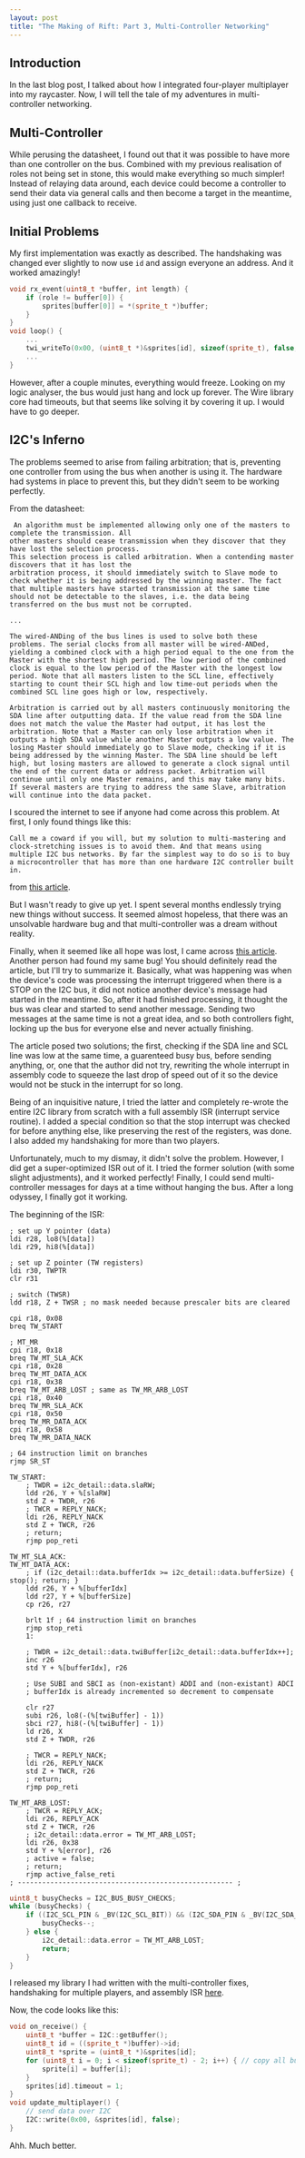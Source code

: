 ```yaml
---
layout: post
title: "The Making of Rift: Part 3, Multi-Controller Networking"
---
```


## Introduction

In the last blog post, I talked about how I integrated four-player multiplayer into my raycaster. Now, I will tell the tale of my adventures in multi-controller networking.

## Multi-Controller

While perusing the datasheet, I found out that it was possible to have more than one controller on the bus. Combined with my previous realisation of roles not being set in stone, this would make everything so much simpler! Instead of relaying data around, each device could become a controller to send their data via general calls and then become a target in the meantime, using just one callback to receive. 


## Initial Problems
My first implementation was exactly as described. The handshaking was changed ever slightly to now use `id` and assign everyone an address.  And it worked amazingly!
```cpp
void rx_event(uint8_t *buffer, int length) {
    if (role != buffer[0]) {
        sprites[buffer[0]] = *(sprite_t *)buffer;
    }
}
void loop() {
	... 
	twi_writeTo(0x00, (uint8_t *)&sprites[id], sizeof(sprite_t), false, true);
	...
}
```
However, after a couple minutes, everything would freeze. Looking on my logic analyser, the bus would just hang and lock up forever. The Wire library core had timeouts, but that seems like solving it by covering it up. I would have to go deeper.

## I2C's Inferno

The problems seemed to arise from failing arbitration; that is, preventing one controller from using the bus when another is using it. The hardware had systems in place to prevent this, but they didn't seem to be working perfectly.

From the datasheet:
```
 An algorithm must be implemented allowing only one of the masters to complete the transmission. All 
other masters should cease transmission when they discover that they have lost the selection process. 
This selection process is called arbitration. When a contending master discovers that it has lost the 
arbitration process, it should immediately switch to Slave mode to check whether it is being addressed by the winning master. The fact that multiple masters have started transmission at the same time should not be detectable to the slaves, i.e. the data being transferred on the bus must not be corrupted.

...

The wired-ANDing of the bus lines is used to solve both these problems. The serial clocks from all master will be wired-ANDed, yielding a combined clock with a high period equal to the one from the Master with the shortest high period. The low period of the combined clock is equal to the low period of the Master with the longest low period. Note that all masters listen to the SCL line, effectively starting to count their SCL high and low time-out periods when the combined SCL line goes high or low, respectively.

Arbitration is carried out by all masters continuously monitoring the SDA line after outputting data. If the value read from the SDA line does not match the value the Master had output, it has lost the arbitration. Note that a Master can only lose arbitration when it outputs a high SDA value while another Master outputs a low value. The losing Master should immediately go to Slave mode, checking if it is being addressed by the winning Master. The SDA line should be left high, but losing masters are allowed to generate a clock signal until the end of the current data or address packet. Arbitration will continue until only one Master remains, and this may take many bits. If several masters are trying to address the same Slave, arbitration will continue into the data packet.
```
I scoured the internet to see if anyone had come across this problem. At first, I only found things like this:
```
Call me a coward if you will, but my solution to multi-mastering and clock-stretching issues is to avoid them. And that means using multiple I2C bus networks. By far the simplest way to do so is to buy a microcontroller that has more than one hardware I2C controller built in.
```
from [this article](https://hackaday.com/2016/07/19/what-could-go-wrong-i2c-edition/).

But I wasn't ready to give up yet. I spent several months endlessly trying new things without success. It seemed almost hopeless, that there was an unsolvable hardware bug and that multi-controller was a dream without reality.

Finally, when it seemed like all hope was lost, I came across [this article](https://www.robotroom.com/Atmel-AVR-TWI-I2C-Multi-Master-Problem.html). Another person had found my same bug! You should definitely read the article, but I'll try to summarize it. Basically, what was happening was when the device's code was processing the interrupt triggered when there is a STOP on the I2C bus, it did not notice another device's message had started in the meantime. So, after it had finished processing, it thought the bus was clear and started to send another message. Sending two messages at the same time is not a great idea, and so both controllers fight, locking up the bus for everyone else and never actually finishing.

The article posed two solutions; the first, checking if the SDA line and SCL line was low at the same time, a guarenteed busy bus, before sending anything, or, one that the author did not try, rewriting the whole interrupt in assembly code to squeeze the last drop of speed out of it so the device would not be stuck in the interrupt for so long.

Being of an inquisitive nature, I tried the latter and completely re-wrote the entire I2C library from scratch with a full assembly ISR (interrupt service routine). I added a special condition so that the stop interrupt was checked for before anything else, like preserving the rest of the registers, was done. I also added my handshaking for more than two players.


Unfortunately, much to my dismay, it didn't solve the problem. However, I did get a super-optimized ISR out of it. I tried the former solution (with some slight adjustments), and it worked perfectly! Finally, I could send multi-controller messages for days at a time without hanging the bus. After a long odyssey, I finally got it working.

The beginning of the ISR:
```assembly
; set up Y pointer (data)
ldi r28, lo8(%[data])
ldi r29, hi8(%[data])

; set up Z pointer (TW registers)
ldi r30, TWPTR
clr r31

; switch (TWSR)
ldd r18, Z + TWSR ; no mask needed because prescaler bits are cleared

cpi r18, 0x08
breq TW_START

; MT_MR
cpi r18, 0x18
breq TW_MT_SLA_ACK
cpi r18, 0x28 
breq TW_MT_DATA_ACK
cpi r18, 0x38
breq TW_MT_ARB_LOST ; same as TW_MR_ARB_LOST
cpi r18, 0x40
breq TW_MR_SLA_ACK
cpi r18, 0x50
breq TW_MR_DATA_ACK
cpi r18, 0x58
breq TW_MR_DATA_NACK

; 64 instruction limit on branches
rjmp SR_ST 

TW_START:
    ; TWDR = i2c_detail::data.slaRW;
    ldd r26, Y + %[slaRW]
    std Z + TWDR, r26
    ; TWCR = REPLY_NACK;
    ldi r26, REPLY_NACK
    std Z + TWCR, r26
    ; return;
    rjmp pop_reti

TW_MT_SLA_ACK:
TW_MT_DATA_ACK:
    ; if (i2c_detail::data.bufferIdx >= i2c_detail::data.bufferSize) { stop(); return; }
    ldd r26, Y + %[bufferIdx]
    ldd r27, Y + %[bufferSize]
    cp r26, r27
    
    brlt 1f ; 64 instruction limit on branches
    rjmp stop_reti
    1:

    ; TWDR = i2c_detail::data.twiBuffer[i2c_detail::data.bufferIdx++];
    inc r26
    std Y + %[bufferIdx], r26

    ; Use SUBI and SBCI as (non-existant) ADDI and (non-existant) ADCI
    ; bufferIdx is already incremented so decrement to compensate

    clr r27
    subi r26, lo8(-(%[twiBuffer] - 1))
    sbci r27, hi8(-(%[twiBuffer] - 1))
    ld r26, X
    std Z + TWDR, r26

    ; TWCR = REPLY_NACK;
    ldi r26, REPLY_NACK
    std Z + TWCR, r26
    ; return;
    rjmp pop_reti

TW_MT_ARB_LOST:
    ; TWCR = REPLY_ACK;
    ldi r26, REPLY_ACK
    std Z + TWCR, r26
    ; i2c_detail::data.error = TW_MT_ARB_LOST;
    ldi r26, 0x38
    std Y + %[error], r26
    ; active = false;
    ; return;
    rjmp active_false_reti
; ----------------------------------------------------- ;
```

```cpp
uint8_t busyChecks = I2C_BUS_BUSY_CHECKS;
while (busyChecks) {
	if ((I2C_SCL_PIN & _BV(I2C_SCL_BIT)) && (I2C_SDA_PIN & _BV(I2C_SDA_BIT))) {
		busyChecks--;
	} else {
		i2c_detail::data.error = TW_MT_ARB_LOST;
		return;
	}
}
```

I released my library I had written with the multi-controller fixes, handshaking for multiple players, and assembly ISR [here](https://community.arduboy.com/t/arduboyi2c-i2c-library/12278?u=sublinear).

Now, the code looks like this:
```cpp
void on_receive() {
    uint8_t *buffer = I2C::getBuffer();
    uint8_t id = ((sprite_t *)buffer)->id;
    uint8_t *sprite = (uint8_t *)&sprites[id];
    for (uint8_t i = 0; i < sizeof(sprite_t) - 2; i++) { // copy all but id and type
        sprite[i] = buffer[i];
    }
    sprites[id].timeout = 1;
}
void update_multiplayer() {
    // send data over I2C
    I2C::write(0x00, &sprites[id], false);
}
```
Ahh. Much better.